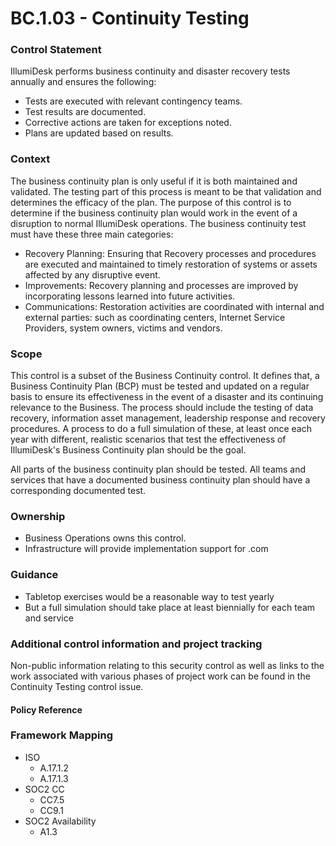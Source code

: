 # BC.1.03 - Continuity Testing



### Control Statement

IllumiDesk performs business continuity and disaster recovery tests annually and ensures the following:

* Tests are executed with relevant contingency teams.
* Test results are documented.
* Corrective actions are taken for exceptions noted.
* Plans are updated based on results.

###  Context

The business continuity plan is only useful if it is both maintained and validated. The testing part of this process is meant to be that validation and determines the efficacy of the plan. The purpose of this control is to determine if the business continuity plan would work in the event of a disruption to normal IllumiDesk operations. The business continuity test must have these three main categories:

* Recovery Planning: Ensuring that Recovery processes and procedures are executed and maintained to timely restoration of systems or assets affected by any disruptive event.
* Improvements: Recovery planning and processes are improved by incorporating lessons learned into future activities.
* Communications: Restoration activities are coordinated with internal and external parties: such as coordinating centers, Internet Service Providers, system owners, victims and vendors.

###  Scope

This control is a subset of the Business Continuity control. It defines that, a Business Continuity Plan \(BCP\) must be tested and updated on a regular basis to ensure its effectiveness in the event of a disaster and its continuing relevance to the Business. The process should include the testing of data recovery, information asset management, leadership response and recovery procedures. A process to do a full simulation of these, at least once each year with different, realistic scenarios that test the effectiveness of IllumiDesk's Business Continuity plan should be the goal.

All parts of the business continuity plan should be tested. All teams and services that have a documented business continuity plan should have a corresponding documented test.

###  Ownership

* Business Operations owns this control.
* Infrastructure will provide implementation support for .com

###  Guidance

* Tabletop exercises would be a reasonable way to test yearly
* But a full simulation should take place at least biennially for each team and service

###  Additional control information and project tracking

Non-public information relating to this security control as well as links to the work associated with various phases of project work can be found in the Continuity Testing control issue.

####  Policy Reference

###  Framework Mapping

* ISO
  * A.17.1.2
  * A.17.1.3
* SOC2 CC
  * CC7.5
  * CC9.1
* SOC2 Availability
  * A1.3

